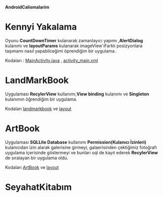 __AndroidCalismalarim__

 
# Kennyi Yakalama  

Oyunu __CountDownTimer__ kulanarak zamanlayıcı yapımı ,__AlertDialog__ kulanımı ve __layoutParams__ kulanarak imageView'ıFarklı posizyonlara taşımamı nasıl yapabilceğimi öprendiğim bir uygulama.

Kodaları : [MainActivity.java](https://github.com/enesaks/AndroidCalismalarim/blob/main/KennyiYakalamaOyunu/app/src/main/java/com/example/keniyiyakalamaoyunu/MainActivity.java) , [activity_main.xml
](https://github.com/enesaks/AndroidCalismalarim/blob/main/KennyiYakalamaOyunu/app/src/main/res/layout/activity_main.xml)

# LandMarkBook 

Uygulaması __RecylerView__ kullanımı,__View binding__ kulanımı ve __Singleton__ kulanımın öğrendiğim bir uygulama.

Kodaları [landmarkbook](https://github.com/enesaks/AndroidCalismalarim/tree/main/LandMarkBook/app/src/main/java/com/example/landmarkbook) ve [layout](https://github.com/enesaks/AndroidCalismalarim/tree/main/LandMarkBook/app/src/main/res/layout)

# ArtBook 
Uygulaması __SQLLite Database__ kullanımı __Permission(Kulanıcı İzinleri)__ kulanıcıdan izin alarak galerisine girmeyi, galaerisinden çektiğimiz fotoğrafı uygulama içerisinde göstermeyi ve bunları sql de kayıt ederek __RecylerView__ de sıralayan bir uygulama oldu.

Kodaları [ArtBook](https://github.com/enesaks/AndroidCalismalarim/tree/main/ArtBook/app/src/main/java/com/example/artbook) ve [layout](https://github.com/enesaks/AndroidCalismalarim/tree/main/ArtBook/app/src/main/res/layout)

# SeyahatKitabım
